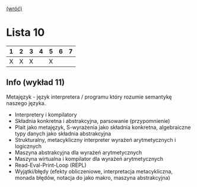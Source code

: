 [(wróć)](../)

# Lista 10
| 1 | 2 | 3 | 4 | 5 | 6 | 7 |
|---|---|---|---|---|---|---|
| X | X | X |   | X |   |   |


## Info (wykład 11)
Metajęzyk - język interpretera / programu który rozumie semantykę naszego języka.  

* Interpretery i kompilatory
* Składnia konkretna i abstrakcyjna, parsowanie (przypomnienie)
* Plait jako metajęzyk, S-wyrażenia jako składnia konkretna, algebraiczne typy danych jako składnia abstrakcyjna
* Strukturalny, metacykliczny interpreter wyrażeń arytmetycznych i logicznych
* Maszyna abstrakcyjna dla wyrażeń arytmetycznych
* Maszyna wirtualna i kompilator dla wyrażeń arytmetycznych
* Read-Eval-Print-Loop (REPL)
* Wyjątki/błędy (efekty obliczeniowe, interpretacja metacykliczna, monada błędów, notacja do jako makro, maszyna abstrakcyjna)

